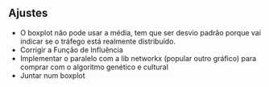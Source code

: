 ## Ajustes

- O boxplot não pode usar a média, tem que ser desvio padrão porque vai indicar se o tráfego está realmente distribuído.
- Corrigir a Função de Influência
- Implementar o paralelo com a lib networkx (popular outro gráfico) para comprar com o algoritmo genético e cultural
- Juntar num boxplot 
